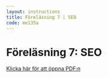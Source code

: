```yaml
---
layout: instructions
title: Föreläsning 7 | SEO
code: me135a
---
```


# Föreläsning 7: SEO

[Klicka här för att öppna PDF:n](/assets/pdf/me153a_me135a_seo.pdf)
